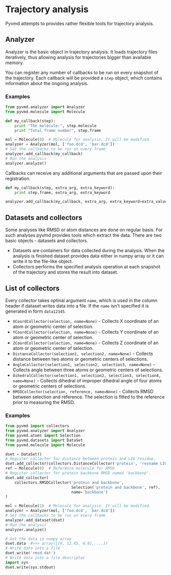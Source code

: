 # Trajectory analysis #

Pyvmd attempts to provides rather flexible tools for trajectory analysis.

## Analyzer ##
Analyzer is the basic object in trajectory analysis.
It loads trajectory files iteratively, thus allowing analysis for trajectories bigger than available memory.

You can register any number of callbacks to be run on every snapshot of the trajectory.
Each callback will be provided a `step` object, which contains information about the ongoing analysis.

### Examples ###
```python
from pyvmd.analyzer import Analyzer
from pyvmd.molecule import Molecule

def my_callback(step):
    print "The molecule:", step.molecule
    print "Total frame number", step.frame

mol = Molecule(0)  # Molecule for analysis. It will be modified.
analyzer = Analyzer(mol, ['foo.dcd', 'bar.dcd'])
# Set the callbacks to be run on every frame
analyzer.add_callback(my_callback)
# Run the analysis
analyzer.analyze()
```

Callbacks can receive any additional arguments that are passed upon their registration.

```python
def my_callback(step, extra_arg, extra_keyword):
    print step.frame, extra_arg, extra_keyword

analyzer.add_callback(my_callback, extra_arg, extra_keyword=extra_value)
```


## Datasets and collectors ##
Some analyses like RMSD or atom distances are done on regular basis.
For such analyses pyvmd provides tools which extract the data.
There are two basic objects - datasets and collectors.

 * Datasets are containers for data collected during the analysis.
   When the analysis is finished dataset provides data either in numpy array or it can write it to the file-like object.
 * Collectors performs the specified analysis operation at each snapshot of the trajectory and stores the result into dataset.

## List of collectors ##
Every collector takes optinal argument `name`, which is used in the column header if dataset writes data into a file.
If the `name` isn't specified it is generated in form `data12345`.
 * `XCoordCollector(selection, name=None)` - Collects X coordinate of an atom or geometric center of selection.
 * `YCoordCollector(selection, name=None)` - Collects Y coordinate of an atom or geometric center of selection.
 * `ZCoordCollector(selection, name=None)` - Collects Z coordinate of an atom or geometric center of selection.
 * `DistanceCollector(selection1, selection2, name=None)` - Collects distance between two atoms or geometric centers of selections.
 * `AngleCollector(selection1, selection2, selection3, name=None)` -
   Collects angle between three atoms or geometric centers of selections.
 * `DihedralCollector(selection1, selection2, selection3, selection4, name=None)` -
   Collects dihedral of improper dihedral angle of four atoms or geometric centers of selections.
 * `RMSDCollector(selection, reference, name=None)` - Collects RMSD between selection and reference.
   The selection is fitted to the reference prior to measuring the RMSD.

### Examples ###
```python
from pyvmd import collectors
from pyvmd.analyzer import Analyzer
from pyvmd.atoms import Selection
from pyvmd.datasets import DataSet
from pyvmd.molecule import Molecule

dset = DataSet()
# Register collector for distance between protein and LIG residue.
dset.add_collector(collectors.DistanceCollector('protein', 'resname LIG')
ref = Molecule(0)  # Reference molecule for RMSD
# Register collector for protein backbone RMSD named 'backbone'.
dset.add_collector(
    collectors.RMSDCollector('protein and backbone',
                             Selection('protein and backbone', ref),
                             name='backbone')
)

mol = Molecule(1)  # Molecule for analysis. It will be modified.
analyzer = Analyzer(mol, ['foo.dcd', 'bar.dcd'])
# Set the callbacks to be run on every frame
analyzer.add_dataset(dset)
# Run the analysis
analyzer.analyze()

# Get the data in numpy array
dset.data  #>>> array([[0, 12.45, 0.0], ...])
# Write data into a file
dset.write('rmsd.dat')
# Write data into a file descriptor
import sys
dset.write(sys.stdout)
```
